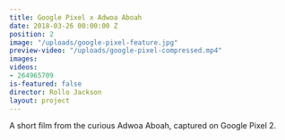 ```yaml
---
title: Google Pixel x Adwoa Aboah
date: 2018-03-26 00:00:00 Z
position: 2
image: "/uploads/google-pixel-feature.jpg"
preview-video: "/uploads/google-pixel-compressed.mp4"
images: 
videos:
- 264965709
is-featured: false
director: Rollo Jackson
layout: project
---
```


A short film from the curious Adwoa Aboah, captured on Google Pixel 2.